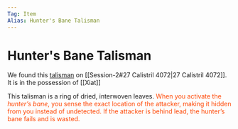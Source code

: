 ```yaml
---
Tag: Item
Alias: Hunter's Bane Talisman
---
```

# Hunter's Bane Talisman
We found this [talisman](https://2e.aonprd.com/Equipment.aspx?ID=217) on [[Session-2#27 Calistril 4072|27 Calistril 4072]]. It is in the possession of [[Xiat]]

This talisman is a ring of dried, interwoven leaves. <font style="color:orangered">When you activate the _hunter’s bane_, you sense the exact location of the attacker, making it hidden from you instead of undetected. If the attacker is behind lead, the hunter’s bane fails and is wasted.</font>